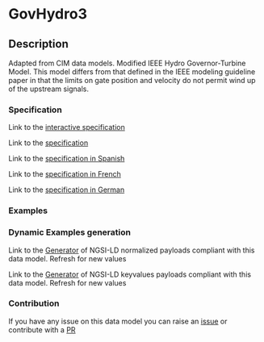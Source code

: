 # GovHydro3

## Description 

Adapted from CIM data models. Modified IEEE Hydro Governor-Turbine Model.  This model differs from that defined in the IEEE modeling guideline paper in that the limits on gate position and velocity do not permit wind up of the upstream signals.
### Specification

Link to the [interactive specification](https://swagger.lab.fiware.org/?url=https://smart-data-models.github.io/dataModel.EnergyCIM/GovHydro3/swagger.yaml)

Link to the [specification](https://smart-data-models.github.io/dataModel.EnergyCIM/GovHydro3/doc/spec.md)

Link to the [specification in Spanish](https://smart-data-models.github.io/dataModel.EnergyCIM/GovHydro3/doc/spec_ES.md)

Link to the [specification in French](https://smart-data-models.github.io/dataModel.EnergyCIM/GovHydro3/doc/spec_FR.md)

Link to the [specification in German](https://smart-data-models.github.io/dataModel.EnergyCIM/GovHydro3/doc/spec_DE.md)
### Examples
### Dynamic Examples generation

Link to the [Generator](https://smartdatamodels.org/extra/ngsi-ld_generator_v0.92.php?schemaUrl=https://raw.githubusercontent.com/smart-data-models/dataModel.EnergyCIM/master/GovHydro3/schema.json&email=info@smartdatamodels.org) of NGSI-LD normalized payloads compliant with this data model. Refresh for new values

Link to the [Generator](https://smartdatamodels.org/extra/ngsi-ld_generator_keyvalues_v0.92.php?schemaUrl=https://raw.githubusercontent.com/smart-data-models/dataModel.EnergyCIM/master/GovHydro3/schema.json&email=info@smartdatamodels.org) of NGSI-LD keyvalues payloads compliant with this data model. Refresh for new values
### Contribution

 If you have any issue on this data model you can raise an [issue](https://github.com/smart-data-models/dataModel.EnergyCIM/issues)  or contribute with a [PR](https://github.com/smart-data-models/dataModel.EnergyCIM/pulls)